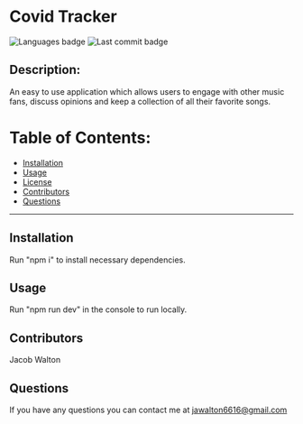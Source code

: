 # Covid Tracker

![Languages badge](https://img.shields.io/github/languages/count/jawalton6616/sound-minds-auth)
![Last commit badge](https://img.shields.io/github/last-commit/jawalton6616/sound-minds-auth)

## Description:

An easy to use application which allows users to engage with other music fans, discuss opinions and keep a collection of all their favorite songs.

# Table of Contents:

- [Installation ](#installation)
- [Usage](#usage)
- [License](#license)
- [Contributors](#contributors)
- [Questions](#questions)

---

## Installation

Run "npm i" to install necessary dependencies.

## Usage

Run "npm run dev" in the console to run locally.

## Contributors

Jacob Walton

## Questions

If you have any questions you can contact me at jawalton6616@gmail.com

